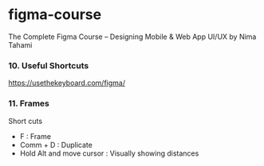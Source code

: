 # figma-course
The Complete Figma Course – Designing Mobile &amp; Web App UI/UX by Nima Tahami


### 10. Useful Shortcuts

https://usethekeyboard.com/figma/

### 11. Frames

Short cuts

- F : Frame
- Comm + D : Duplicate 
- Hold Alt and move cursor : Visually showing distances